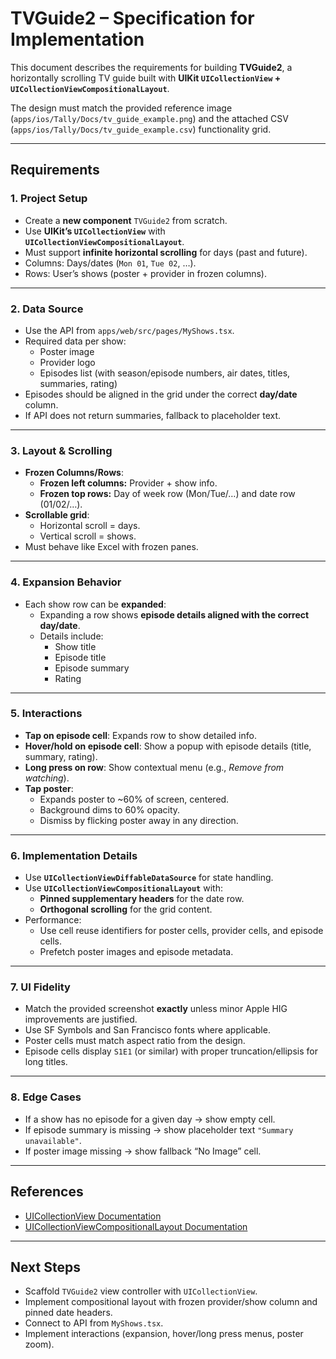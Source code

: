 # TVGuide2 – Specification for Implementation

This document describes the requirements for building **TVGuide2**, a horizontally scrolling TV guide built with **UIKit `UICollectionView` + `UICollectionViewCompositionalLayout`**.  

The design must match the provided reference image (`apps/ios/Tally/Docs/tv_guide_example.png`) and the attached CSV (`apps/ios/Tally/Docs/tv_guide_example.csv`) functionality grid.

---

## Requirements

### 1. Project Setup
- Create a **new component** `TVGuide2` from scratch.
- Use **UIKit’s `UICollectionView`** with **`UICollectionViewCompositionalLayout`**.
- Must support **infinite horizontal scrolling** for days (past and future).
- Columns: Days/dates (`Mon 01`, `Tue 02`, …).
- Rows: User’s shows (poster + provider in frozen columns).

---

### 2. Data Source
- Use the API from `apps/web/src/pages/MyShows.tsx`.
- Required data per show:
  - Poster image
  - Provider logo
  - Episodes list (with season/episode numbers, air dates, titles, summaries, rating)
- Episodes should be aligned in the grid under the correct **day/date** column.
- If API does not return summaries, fallback to placeholder text.

---

### 3. Layout & Scrolling
- **Frozen Columns/Rows**:
  - **Frozen left columns:** Provider + show info.
  - **Frozen top rows:** Day of week row (Mon/Tue/…) and date row (01/02/…).
- **Scrollable grid**:
  - Horizontal scroll = days.
  - Vertical scroll = shows.
- Must behave like Excel with frozen panes.

---

### 4. Expansion Behavior
- Each show row can be **expanded**:
  - Expanding a row shows **episode details aligned with the correct day/date**.
  - Details include:  
    - Show title  
    - Episode title  
    - Episode summary  
    - Rating  

---

### 5. Interactions
- **Tap on episode cell**: Expands row to show detailed info.
- **Hover/hold on episode cell**: Show a popup with episode details (title, summary, rating).
- **Long press on row**: Show contextual menu (e.g., *Remove from watching*).
- **Tap poster**:  
  - Expands poster to ~60% of screen, centered.  
  - Background dims to 60% opacity.  
  - Dismiss by flicking poster away in any direction.

---

### 6. Implementation Details
- Use **`UICollectionViewDiffableDataSource`** for state handling.
- Use **`UICollectionViewCompositionalLayout`** with:
  - **Pinned supplementary headers** for the date row.
  - **Orthogonal scrolling** for the grid content.
- Performance:
  - Use cell reuse identifiers for poster cells, provider cells, and episode cells.
  - Prefetch poster images and episode metadata.

---

### 7. UI Fidelity
- Match the provided screenshot **exactly** unless minor Apple HIG improvements are justified.
- Use SF Symbols and San Francisco fonts where applicable.
- Poster cells must match aspect ratio from the design.
- Episode cells display `S1E1` (or similar) with proper truncation/ellipsis for long titles.

---

### 8. Edge Cases
- If a show has no episode for a given day → show empty cell.
- If episode summary is missing → show placeholder text `"Summary unavailable"`.
- If poster image missing → show fallback “No Image” cell.

---

## References
- [UICollectionView Documentation](https://developer.apple.com/documentation/uikit/uicollectionview)  
- [UICollectionViewCompositionalLayout Documentation](https://developer.apple.com/documentation/uikit/uicollectionviewcompositionallayout)  

---

## Next Steps
- Scaffold `TVGuide2` view controller with `UICollectionView`.
- Implement compositional layout with frozen provider/show column and pinned date headers.
- Connect to API from `MyShows.tsx`.
- Implement interactions (expansion, hover/long press menus, poster zoom).